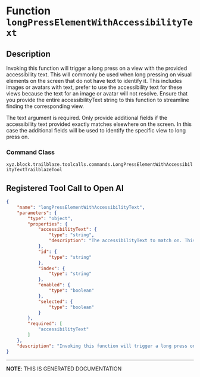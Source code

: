 # Function `longPressElementWithAccessibilityText`

## Description
Invoking this function will trigger a long press on a view with the provided accessibility
text. This will commonly be used when long pressing on visual elements on the screen that do
not have text to identify it. This includes images or avatars with text, prefer to use the
accessibility text for these views because the text for an image or avatar will not resolve.
Ensure that you provide the entire accessibilityText string to this function to streamline 
finding the corresponding view.

The text argument is required. Only provide additional fields if the accessibility text
provided exactly matches elsewhere on the screen. In this case the additional fields will be
used to identify the specific view to long press on.

### Command Class
`xyz.block.trailblaze.toolcalls.commands.LongPressElementWithAccessibilityTextTrailblazeTool`

## Registered Tool Call to Open AI
```json
{
    "name": "longPressElementWithAccessibilityText",
    "parameters": {
        "type": "object",
        "properties": {
            "accessibilityText": {
                "type": "string",
                "description": "The accessibilityText to match on. This is required.\nNOTE:\n- The text can be a regular expression.\n- If more than one view matches the text, other optional properties are required to disambiguate."
            },
            "id": {
                "type": "string"
            },
            "index": {
                "type": "string"
            },
            "enabled": {
                "type": "boolean"
            },
            "selected": {
                "type": "boolean"
            }
        },
        "required": [
            "accessibilityText"
        ]
    },
    "description": "Invoking this function will trigger a long press on a view with the provided accessibility\ntext. This will commonly be used when long pressing on visual elements on the screen that do\nnot have text to identify it. This includes images or avatars with text, prefer to use the\naccessibility text for these views because the text for an image or avatar will not resolve.\nEnsure that you provide the entire accessibilityText string to this function to streamline \nfinding the corresponding view.\n\nThe text argument is required. Only provide additional fields if the accessibility text\nprovided exactly matches elsewhere on the screen. In this case the additional fields will be\nused to identify the specific view to long press on."
}
```

<hr/>

**NOTE**: THIS IS GENERATED DOCUMENTATION